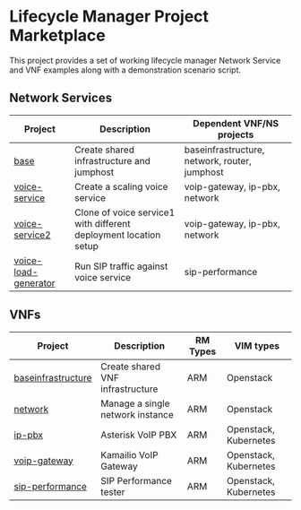 # Lifecycle Manager Project Marketplace

This project provides a set of working lifecycle manager Network Service and VNF examples along with a demonstration scenario script. 

## Network Services

| Project                    | Description                                              | Dependent VNF/NS projects    | 
|----------------------------|----------------------------------------------------------|------------------------------|
| [base](/network-services/base/Readme.md) | Create shared infrastructure and jumphost   | baseinfrastructure, network, router, jumphost |
| [voice-service](/network-services/voice-service/Readme.md) | Create a scaling voice service | voip-gateway, ip-pbx, network |
| [voice-service2](/network-services/voice-service2/Readme.md) | Clone of voice service1 with different deployment location setup | voip-gateway, ip-pbx, network |
| [voice-load-generator](/network-services/voice-load-generator/Readme.md) |  Run SIP traffic against voice service | sip-performance | 

## VNFs

| Project                                | Description                           | RM Types  | VIM types         | 
|----------------------------------------|---------------------------------------|-----------|-------------------|
| [baseinfrastructure](/vnfs/baseinfrastructure/Readme.md) | Create shared VNF infrastructure  | ARM       | Openstack |
| [network](/vnfs/network/Readme.md)     | Manage a single network instance      | ARM       | Openstack |
| [ip-pbx](/vnfs/ip-pbx/Readme.md)       | Asterisk VoIP PBX                     | ARM       | Openstack, Kubernetes |
| [voip-gateway](vnfs/voip-gateway/Readme.md)  | Kamailio VoIP Gateway           | ARM       | Openstack, Kubernetes |
| [sip-performance](/vnfs/sip-performance/Readme.md) | SIP Performance tester    | ARM       | Openstack, Kubernetes |

